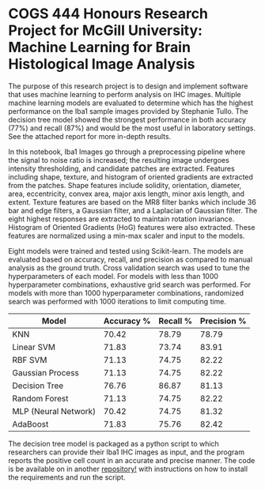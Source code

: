 # COGS 444 Honours Research Project for McGill University: Machine Learning for Brain Histological Image Analysis
The purpose of this research project is to design and implement software that uses machine learning to perform analysis on IHC images. Multiple machine learning models are evaluated to determine which has the highest performance on the Iba1 sample images provided by Stephanie Tullo. The decision tree model showed the strongest performance in both accuracy (77%) and recall (87%) and would be the most useful in laboratory settings. See the attached report for more in-depth results.

In this notebook, Iba1 Images go through a preprocessing pipeline where the signal to noise ratio is increased; the resulting image undergoes intensity thresholding, and candidate patches are extracted. Features including shape, texture, and histogram of oriented gradients are extracted from the patches. Shape features include solidity, orientation, diameter, area, eccentricity, convex area, major axis length, minor axis length, and extent. Texture features are based on the MR8 filter banks which include 36 bar and edge filters, a Gaussian filter, and a Laplacian of Gaussian filter. The eight highest responses are extracted to maintain rotation invariance. Histogram of Oriented Gradients (HoG) features were also extracted. These features are normalized using a min-max scaler and input to the models.

Eight models were trained and tested using Scikit-learn. The models are evaluated based on accuracy, recall, and precision as compared to manual analysis as the ground truth. Cross validation search was used to tune the hyperparameters of each model. For models with less than 1000 hyperparameter combinations, exhaustive grid search was performed. For models with more than 1000 hyperparameter combinations, randomized search was performed with 1000 iterations to limit computing time.

Model | Accuracy % | Recall % | Precision %
------------ | ------------- | ------------ | -------------
KNN | 70.42 | 78.79 | 78.79
Linear SVM | 71.83 | 73.74 | 83.91
RBF SVM | 71.13 | 74.75 | 82.22
Gaussian Process | 71.13 | 74.75 | 82.22
Decision Tree | 76.76 | 86.87 | 81.13
Random Forest | 71.13 | 74.75 | 82.22
MLP (Neural Network) | 70.42 | 74.75 | 81.32
AdaBoost | 71.83 | 75.76 | 82.42

The decision tree model is packaged as a python script to which researchers can provide their Iba1 IHC images as input, and the program reports the positive cell count in an accurate and precise manner. The code is be available on in another [repository!](https://github.com/amyhynes/HistologyCellCounter) with instructions on how to install the requirements and run the script.
